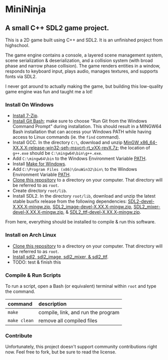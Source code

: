 MiniNinja
===
A small C++ SDL2 game project.
---
This is a 2D game built using C++ and SDL2. It is an unfinished project from highschool.

The game engine contains a console, a layered scene management system, scene serialization & deserialization, and a collision system (with broad phase and narrow phase collision). The game renders entities in a window, responds to keyboard input, plays audio, manages textures, and supports fonts via SDL2.

I never got around to actually making the game, but building this low-quality game engine was fun and taught me a lot!

### Install On Windows
* [Install 7-Zip](https://7-zip.org/download.html).
* [Install Git Bash](https://git-scm.com/download/win); make sure to choose "Run Git from the Windows Command Prompt" during installation. This should result in a MINGW64 Bash installation that can access your Windows PATH while having access to Linux commands (ie. the `find` command).
* Install GCC. In the directory `C:\`, download and unzip [MinGW x86_64-XX.X.X-release-win32-seh-msvcrt-rt_vXX-revX.7z](https://github.com/niXman/mingw-builds-binaries/releases); the location of `g++.exe` should be `C:\mingw64\bin\g++.exe`.
* Add `C:\mingw64\bin` to the Windows Environment Variable [PATH](https://www.computerhope.com/issues/ch000549.htm).
* Install [Make for Windows](https://gnuwin32.sourceforge.net/packages/make.htm).
* Add `C:\Program Files (x86)\GnuWin32\bin\` to the Windows Environment Variable [PATH](https://www.computerhope.com/issues/ch000549.htm).
* [Clone this repository](https://docs.github.com/en/repositories/creating-and-managing-repositories/cloning-a-repository#cloning-a-repository) to a directory on your computer. That directory will be referred to as `root`.
* Create directory `root/lib`.
* Install SDL2. In the directory `root/lib`, download and unzip the latest stable buxfix release from the following dependencies: [SDL2-devel-X.XX.X-mingw.zip](https://github.com/libsdl-org/SDL/releases), [SDL2_image-devel-X.XX.X-mingw.zip](https://github.com/libsdl-org/SDL_image/releases), [SDL2_mixer-devel-X.XX.X-mingw.zip](https://github.com/libsdl-org/SDL_mixer/releases), & [SDL2_ttf-devel-X.XX.X-mingw.zip](https://github.com/libsdl-org/SDL_ttf/releases).

From here, everything should be installed to compile & run this software.

### Install on Arch Linux
* [Clone this repository](https://docs.github.com/en/repositories/creating-and-managing-repositories/cloning-a-repository#cloning-a-repository) to a directory on your computer. That directory will be referred to as `root`.
* [Install sdl2, sdl2_image, sdl2_mixer, & sdl2_ttf](https://wiki.archlinux.org/title/SDL).
* TODO: test & finish this

### Compile & Run Scripts
To run a script, open a Bash (or equivalent) terminal within `root` and type the command.

| command | description |
|:----------- |:----------- |
| `make` | compile, link, and run the program |
| `make clean` | remove all compiled files |

### Contribute
Unfortunately, this project doesn't support community contributions right now. Feel free to fork, but be sure to read the license.
